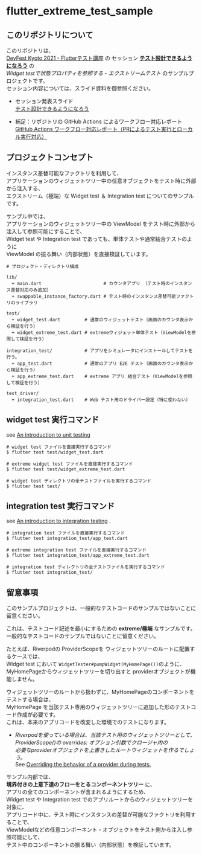 # flutter_extreme_test_sample

## このリポジトリについて

このリポジトリは、  
[DevFest Kyoto 2021 - Flutterテスト講座](https://gdgkyoto.connpass.com/event/226491/) の
セッション [**テスト設計できるようになろう**](https://drive.google.com/file/d/1OznsKYxa_VSkrAwuH2cqpf1ZHxBNsLEg/view?usp=sharing) の  
*Widget testで状態プロパティを参照する - エクストリームテスト* のサンプルプロジェクトです。  
セッション内容については、スライド資料を御参照ください。

* セッション発表スライド  
  [テスト設計できるようになろう](https://drive.google.com/file/d/1OznsKYxa_VSkrAwuH2cqpf1ZHxBNsLEg/view?usp=sharing)  


* 補足：リポジトリの GitHub Actions によるワークフロー対応レポート  
  [GitHub Actions ワークフロー対応レポート（PRによるテスト実行とローカル実行対応）](https://cch-robo.github.io/flutter_extreme_test_sample/index.html)  


## プロジェクトコンセプト

インスタンス差替可能なファクトリを利用して、  
アプリケーションのウィジェットツリー中の任意オブジェクトをテスト時に外部から注入する、  
エクストリーム（極端）な Widget test ＆ Integration test についてのサンプルです。

サンプル中では、  
アプリケーションのウィジェットツリー中の ViewModel をテスト時に外部から注入して参照可能にすることで、  
Widget test や Integration test であっても、単体テストや通常結合テストのように  
ViewModel の振る舞い（内部状態）を直接検証しています。

```
# プロジェクト・ディレクトリ構成

lib/
  + main.dart                       # カウンタアプリ （テスト時のインスタンス差替対応のみ追加）
  + swappable_instance_factory.dart # テスト時のインスタンス差替可能ファクトリのライブラリ
 
test/
  + widget_test.dart         # 通常のウィジェットテスト（画面のカウンタ表示から検証を行う）
  + widget_extreme_test.dart # extremeウィジェット単体テスト（ViewModelを参照して検証を行う）
 
integration_test/            # アプリをシミュレータにインストールしてテストを行う。
  + app_test.dart            # 通常のアプリ E2E テスト（画面のカウンタ表示から検証を行う）
  + app_extreme_test.dart    # extreme アプリ 結合テスト（ViewModelを参照して検証を行う）

test_driver/
  + integration_test.dart    # Web テスト用のドライバー設定（特に使わない） 
```

## widget test 実行コマンド

see [An introduction to unit testing](https://flutter.dev/docs/cookbook/testing/unit/introduction)

```shell
# widget test ファイルを直接実行するコマンド
$ flutter test test/widget_test.dart

# extreme widget test ファイルを直接実行するコマンド
$ flutter test test/widget_extreme_test.dart
```

```shell
# widget test ディレクトリの全テストファイルを実行するコマンド
$ flutter test test/
```

## integration test 実行コマンド

see [An introduction to integration testing](https://flutter.dev/docs/cookbook/testing/integration/introduction) .

```shell
# integration test ファイルを直接実行するコマンド
$ flutter test integration_test/app_test.dart

# extreme integration test ファイルを直接実行するコマンド
$ flutter test integration_test/app_extreme_test.dart
```

```shell
# integration test ディレクトリの全テストファイルを実行するコマンド
$ flutter test integration_test/
```

## 留意事項
このサンプルプロジェクトは、一般的なテストコードのサンプルではないことに留意ください。

これは、テストコード記述を最小にするための **extreme/極端** なサンプルです。  
一般的なテストコードのサンプルではないことに留意ください。

たとえば、Riverpodの ProviderScopeを ウィジェットツリーのルートに配置するケースでは、  
Widget test において `WidgetTester#pumpWidget(MyHomePage())`のように、  
MyHomePageからウィジェットツリーを切り出すと providerオブジェクトが機能しません。

ウィジェットツリーのルートから扱わずに、MyHomePageのコンポーネントをテストする場合は、  
MyHomePage を当該テスト専用のウィジェットツリーに追加した形のテストコード作成が必要です。  
これは、本来のアプリコードを改変した環境でのテストになります。

* *Riverpodを使っている場合は、当該テスト用のウィジェットツリーとして、  
  ProviderScope()の overrides: オプション引数でクロージャ内の  
  必要なproviderオブジェクトを上書きしたルートウィジェットを作るでしょう。*  
  See [Overriding the behavior of a provider during tests.](https://riverpod.dev/docs/cookbooks/testing/#overriding-the-behavior-of-a-provider-during-tests)

サンプル内部では、  
**境界付きの上意下達のフローをとるコンポーネントツリー** に、  
アプリの全てのコンポーネントが含まれるようにするため、  
Widget test や Integration test でのアプリルートからのウィジェットツリーを対象に、  
アプリコード中に、テスト時にインスタンスの差替が可能なファクトリを利用することで、  
ViewModelなどの任意コンポーネント・オブジェクトをテスト側から注入し参照可能にして、  
テスト中のコンポーネントの振る舞い（内部状態）を検証しています。

